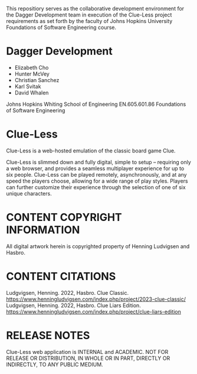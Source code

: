 This repositiory serves as the collaborative development environment for 
the Dagger Development team in execution of the Clue-Less project requirements as set forth by 
the faculty of Johns Hopkins University Foundations of Software Engineering course.

# Dagger Development

- Elizabeth Cho
- Hunter McVey
- Christian Sanchez
- Karl Svitak
- David Whalen

Johns Hopkins Whiting School of Engineering
EN.605.601.86 Foundations of Software Engineering

# Clue-Less

Clue-Less is a web-hosted emulation of the classic board game Clue. 

Clue-Less is slimmed down and fully digital, simple to setup – requiring only a web browser, 
and provides a seamless multiplayer experience for up to six people. Clue-Less can be played remotely, 
asynchronously, and at any speed the players choose, allowing for a wide range of play styles. 
Players can further customize their experience through the selection of one of six unique characters. 

# CONTENT COPYRIGHT INFORMATION

All digital artwork herein is copyrighted property of Henning Ludvigsen and Hasbro.

# CONTENT CITATIONS

Ludgvigsen, Henning. 2022, Hasbro. Clue Classic.
https://www.henningludvigsen.com/index.php/project/2023-clue-classic/
Ludgvigsen, Henning. 2022, Hasbro. Clue Liars Edition. 
https://www.henningludvigsen.com/index.php/project/clue-liars-edition

# RELEASE NOTES

Clue-Less web application is INTERNAL and ACADEMIC.
NOT FOR RELEASE OR DISTRIBUTION, IN WHOLE OR IN PART, DIRECTLY OR INDIRECTLY, TO ANY PUBLIC MEDIUM.
